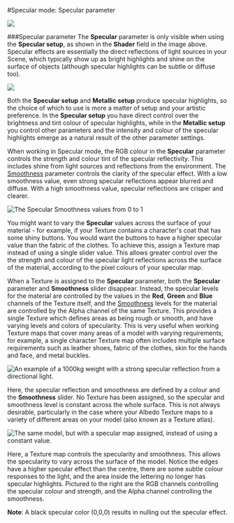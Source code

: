 #Specular mode: Specular parameter

![](../uploads/Main/StandardShaderSpecularMode.png)

###Specular parameter
The __Specular__ parameter is only visible when using the __Specular setup__, as shown in the __Shader__ field in the image above. Specular effects are essentially the direct reflections of light sources in your Scene, which typically show up as bright highlights and shine on the surface of objects (although specular highlights can be subtle or diffuse too).

![](../uploads/Main/StandardShaderParameterSpecularSmoothness.png)

Both the __Specular setup__ and __Metallic setup__ produce specular highlights, so the choice of which to use is more a matter of setup and your artistic preference. In the __Specular setup__ you have direct control over the brightness and tint colour of specular highlights, while in the __Metallic setup__ you control other parameters and the intensity and colour of the specular highlights emerge as a natural result of the other parameter settings.

When working in Specular mode, the RGB colour in the __Specular__ parameter controls the strength and colour tint of the specular reflectivity. This includes shine from light sources and reflections from the environment. The [Smoothness](StandardShaderMaterialParameterSmoothness) parameter controls the clarity of the specular effect. With a low smoothness value, even strong specular reflections appear blurred and diffuse. With a high smoothness value, specular reflections are crisper and clearer.

![The Specular Smoothness values from 0 to 1](../uploads/Main/StandardShaderReflectivityGraduationTable.svg)

You might want to vary the __Specular__ values across the surface of your material - for example, if your Texture contains a character's coat that has some shiny buttons. You would want the buttons to have a higher specular value than the fabric of the clothes. To achieve this, assign a Texture map instead of using a single slider value. This allows greater control over the the strength and colour of the specular light reflections across the surface of the material, according to the pixel colours of your specular map.

When a Texture is assigned to the __Specular__ parameter, both the __Specular__ parameter and __Smoothness__ slider disappear. Instead, the specular levels for the material are controlled by the values in the __Red__, __Green__ and __Blue__ channels of the Texture itself, and the [Smoothness](StandardShaderMaterialParameterSmoothness) levels for the material are controlled by the Alpha channel of the same Texture. This provides a single Texture which defines areas as being rough or smooth, and have varying levels and colors of specularity. This is very useful when working Texture maps that cover many areas of a model with varying requirements; for example, a single character Texture map often includes multiple surface requirements such as leather shoes, fabric of the clothes, skin for the hands and face, and metal buckles.

![An example of a 1000kg weight with a strong specular reflection from a directional light.](../uploads/Main/StandardShaderSpecularCol1000kgWeight.png)

Here, the specular reflection and smoothness are defined by a colour and the __Smoothness__ slider. No Texture has been assigned, so the specular and smoothness level is constant across the whole surface. This is not always desirable, particularly in the case where your Albedo Texture maps to a variety of different areas on your model (also known as a Texture atlas).

![The same model, but with a specular map assigned, instead of using a constant value.](../uploads/Main/StandardShaderSpecularMap1000kgWeight.png)

Here, a Texture map controls the specularity and smoothness. This allows the specularity to vary across the surface of the model. Notice the edges have a higher specular effect than the centre, there are some subtle colour responses to the light, and the area inside the lettering no longer has specular highlights. Pictured to the right are the RGB channels controlling the specular colour and strength, and the Alpha channel controlling the smoothness.

**Note**: A black specular color (0,0,0) results in nulling out the specular effect.